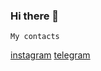 ### Hi there 👋

	My contacts
[instagram](https://www.instagram.com/sergey.verbin/)
[telegram](https://t.me/sergey_verbin/)
